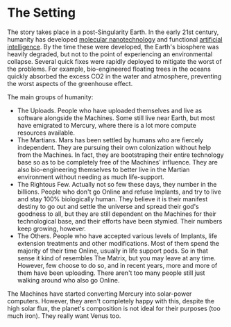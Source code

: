 The Setting
===========

The story takes place in a post-Singularity Earth.  In the early 21st
century, humanity has developed [molecular nanotechnology](http://en.wikipedia.org/wiki/Molecular_nanotechnology)
and functional [artificial intelligence](http://en.wikipedia.org/wiki/Artificial_intelligence).
By the time these were developed, the Earth's biosphere was heavily
degraded, but not to the point of experiencing an environmental
collapse.  Several quick fixes were rapidly deployed to mitigate the
worst of the problems.  For example, bio-engineered floating trees in
the oceans quickly absorbed the excess CO2 in the water and
atmosphere, preventing the worst aspects of the greenhouse effect.


The main groups of humanity:

 * The Uploads.  People who have uploaded themselves and live as software 
alongside the Machines.  Some still live near Earth, but most have emigrated
to Mercury, where there is a lot more compute resources available.
 * The Martians.  Mars has been settled by humans who are fiercely
independent.  They are pursuing their own colonization without help from
the Machines.  In fact, they are bootstraping their entire technology
base so as to be completely free of the Machines' influence.  They are
also bio-engineering themselves to better live in the Martian environment
without needing as much life-support.
 * The Rightous Few.  Actually not so few these days, they number in the
billions.  People who don't go Online and refuse Implants, and try to live
and stay 100% biologically human.  They believe it is their manifest destiny
to go out and settle the universe and spread their god's goodness to
all, but they are still dependent on the Machines for their technological
base, and their efforts have been stymied.  Their numbers keep growing,
however.
 * The Others.  People who have accepted various levels
of Implants, life extension treatments and other modifications.  Most of them
spend the majority of their time Online, usually in life support pods.  So
in that sense it kind of resembles The Matrix, but you may leave at any time.
However, few choose to do so, and in recent years, more and more of them
have been uploading.  There aren't too many people still just walking around
who also go Online.

The Machines have started converting Mercury into solar-power
computers.  However, they aren't completely happy with this, despite
the high solar flux, the planet's composition is not ideal for their
purposes (too much iron).  They really want Venus too.
